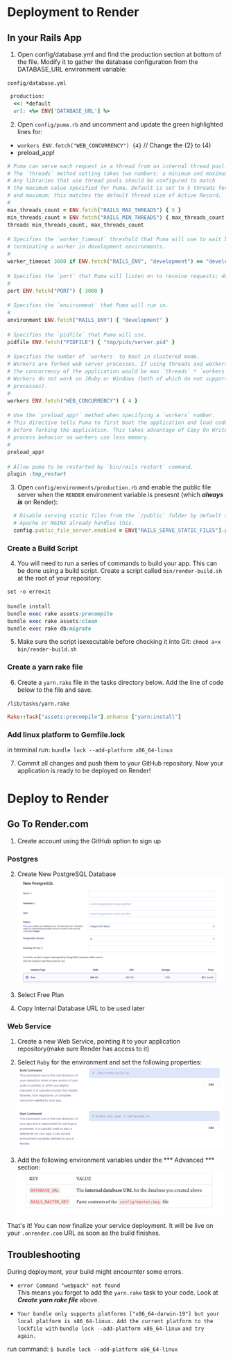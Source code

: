 # Deployment to Render

## In your Rails App
1. Open config/database.yml and find the production section at bottom of the file. Modify it to gather the database configuration from the DATABASE_URL environment variable:

`config/database.yml`
```ruby
 production:
  <<: *default
  url: <%= ENV['DATABASE_URL'] %>
```
2. Open `config/puma.rb` and uncomment and update the green highlighted lines for:
- `workers ENV.fetch("WEB_CONCURRENCY") {4}` // Change the {2} to {4}
- preload_app!
```ruby
# Puma can serve each request in a thread from an internal thread pool.
# The `threads` method setting takes two numbers: a minimum and maximum.
# Any libraries that use thread pools should be configured to match
# the maximum value specified for Puma. Default is set to 5 threads for minimum
# and maximum; this matches the default thread size of Active Record.
#
max_threads_count = ENV.fetch("RAILS_MAX_THREADS") { 5 }
min_threads_count = ENV.fetch("RAILS_MIN_THREADS") { max_threads_count }
threads min_threads_count, max_threads_count

# Specifies the `worker_timeout` threshold that Puma will use to wait before
# terminating a worker in development environments.
#
worker_timeout 3600 if ENV.fetch("RAILS_ENV", "development") == "development"

# Specifies the `port` that Puma will listen on to receive requests; default is 3000.
#
port ENV.fetch("PORT") { 3000 }

# Specifies the `environment` that Puma will run in.
#
environment ENV.fetch("RAILS_ENV") { "development" }

# Specifies the `pidfile` that Puma will use.
pidfile ENV.fetch("PIDFILE") { "tmp/pids/server.pid" }

# Specifies the number of `workers` to boot in clustered mode.
# Workers are forked web server processes. If using threads and workers together
# the concurrency of the application would be max `threads` * `workers`.
# Workers do not work on JRuby or Windows (both of which do not support
# processes).
#
workers ENV.fetch("WEB_CONCURRENCY") { 4 }

# Use the `preload_app!` method when specifying a `workers` number.
# This directive tells Puma to first boot the application and load code
# before forking the application. This takes advantage of Copy On Write
# process behavior so workers use less memory.
#
preload_app!

# Allow puma to be restarted by `bin/rails restart` command.
plugin :tmp_restart
```
3. Open `config/environments/production.rb` and enable the public file server when the `RENDER` environment variable is presesnt (which ***always is*** on Render):
```ruby
  # Disable serving static files from the `/public` folder by default since
  # Apache or NGINX already handles this.
  config.public_file_server.enabled = ENV["RAILS_SERVE_STATIC_FILES"].present? || ENV['RENDER'].present?
  ```
### Create a Build Script
4. You will need to run a series of commands to build your app. This can be done using a build script. Create a script called `bin/render-build.sh` at the root of your repository:
```ruby
set -o errexit

bundle install
bundle exec rake assets:precompile
bundle exec rake assets:clean
bundle exec rake db:migrate
```
5. Make sure the script isexecutable before checking it into Git:
`chmod a+x bin/render-build.sh`

### Create a yarn rake file
6. Create a `yarn.rake` file in the tasks directory below. Add the line of code below to the file and save.

`/lib/tasks/yarn.rake`
```ruby
Rake::Task["assets:precompile"].enhance ["yarn:install"]
```
### Add linux platform to Gemfile.lock
in terminal run:
`bundle lock --add-platform x86_64-linux`

7. Commit all changes and push them to your GitHub repository. Now your application is ready to be deployed on Render!

# Deploy to Render

## Go To Render.com
1. Create account using the GitHub option to sign up

### Postgres
2. Create New PostgreSQL Database
  ![New Postgres](new_postgres.png)

3. Select Free Plan

4. Copy Internal Database URL to be used later 

### Web Service
1. Create a new Web Service, pointing it to your application repository(make sure Render has access to it)

2. Select `Ruby` for the environment and set the following properties:
  ![New Postgres](build_command.png)

3. Add the following environment variables under the *** Advanced *** section:
  ![New Postgres](env_variables.png)

That's it! You can now finalize your service deployment. It will be live on your `.onrender.com` URL as soon as the build finishes.

## Troubleshooting
During deployment, your build might encournter some errors. 
- `error Command "webpack" not found` <br>
 This means you forgot to add the `yarn.rake` task to your code.  Look at ***Create yarn rake file*** above.

- `Your bundle only supports platforms ["x86_64-darwin-19"] but your local platform is x86_64-linux. Add the current platform to the lockfile with` `bundle lock --add-platform x86_64-linux` `and try again.`

run command: 
`$ bundle lock --add-platform x86_64-linux`







